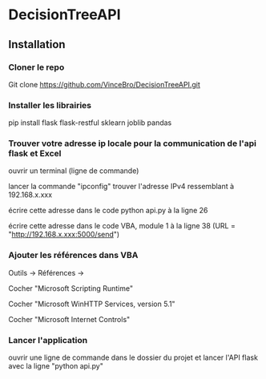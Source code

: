 # DecisionTreeAPI

## Installation

### Cloner le repo
Git clone https://github.com/VinceBro/DecisionTreeAPI.git

### Installer les librairies
pip install flask flask-restful sklearn joblib pandas

### Trouver votre adresse ip locale pour la communication de l'api flask et Excel

ouvrir un terminal (ligne de commande)

lancer la commande "ipconfig"
trouver l'adresse IPv4 ressemblant à 192.168.x.xxx

écrire cette adresse dans le code python api.py à la ligne 26

écrire cette adresse dans le code VBA, module 1 à la ligne 38 (URL = "http://192.168.x.xxx:5000/send")

### Ajouter les références dans VBA

Outils -> Références ->

  Cocher "Microsoft Scripting Runtime"
  
  Cocher "Microsoft WinHTTP Services, version 5.1"
  
  Cocher "Microsoft Internet Controls"

### Lancer l'application
ouvrir une ligne de commande dans le dossier du projet et lancer l'API flask avec la ligne "python api.py"
